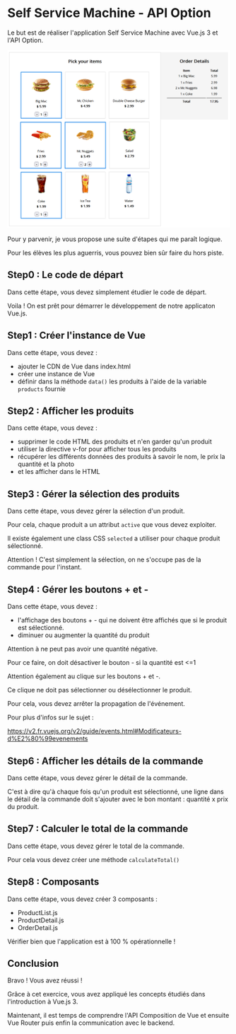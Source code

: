 # Self Service Machine - API Option

Le but est de réaliser l'application Self Service Machine avec Vue.js 3 et l'API Option.

<img src="./doc/app.png">

Pour y parvenir, je vous propose une suite d'étapes qui me paraît logique.

Pour les élèves les plus aguerris, vous pouvez bien sûr faire du hors piste.

## Step0 : Le code de départ

Dans cette étape, vous devez simplement étudier le code de départ.

Voila ! On est prêt pour démarrer le développement de notre applicaton Vue.js.

## Step1 : Créer l'instance de Vue

Dans cette étape, vous devez :

- ajouter le CDN de Vue dans index.html
- créer une instance de Vue
- définir dans la méthode `data()` les produits à l'aide de la variable `products` fournie

## Step2 : Afficher les produits

Dans cette étape, vous devez :

- supprimer le code HTML des produits et n'en garder qu'un produit
- utiliser la directive v-for pour afficher tous les produits
- récupérer les différents données des produits à savoir le nom, le prix la quantité et la photo
- et les afficher dans le HTML

## Step3 : Gérer la sélection des produits

Dans cette étape, vous devez gérer la sélection d'un produit.

Pour cela, chaque produit a un attribut `active` que vous devez exploiter.

Il existe également une class CSS `selected` a utiliser pour chaque produit sélectionné.

Attention ! C'est simplement la sélection, on ne s'occupe pas de la commande pour l'instant.

## Step4 : Gérer les boutons + et -

Dans cette étape, vous devez :

- l'affichage des boutons + - qui ne doivent être affichés que si le produit est sélectionné.
- diminuer ou augmenter la quantité du produit

Attention à ne peut pas avoir une quantité négative.

Pour ce faire, on doit désactiver le bouton - si la quantité est <=1

Attention également au clique sur les boutons + et -.

Ce clique ne doit pas sélectionner ou désélectionner le produit.

Pour cela, vous devez arrêter la propagation de l'événement.

Pour plus d'infos sur le sujet :

https://v2.fr.vuejs.org/v2/guide/events.html#Modificateurs-d%E2%80%99evenements

## Step6 : Afficher les détails de la commande

Dans cette étape, vous devez gérer le détail de la commande.

C'est à dire qu'à chaque fois qu'un produit est sélectionné, une ligne dans le détail de la commande doit s'ajouter avec le bon montant : quantité x prix du produit.

## Step7 : Calculer le total de la commande

Dans cette étape, vous devez gérer le total de la commande.

Pour cela vous devez créer une méthode `calculateTotal()`

## Step8 : Composants

Dans cette étape, vous devez créer 3 composants :

- ProductList.js
- ProductDetail.js
- OrderDetail.js

Vérifier bien que l'application est à 100 % opérationnelle !

## Conclusion

Bravo ! Vous avez réussi !

Grâce à cet exercice, vous avez appliqué les concepts étudiés dans l'introduction à Vue.js 3.

Maintenant, il est temps de comprendre l'API Composition de Vue et ensuite Vue Router puis enfin la communication avec le backend.

